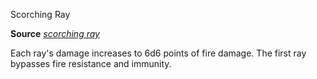 Scorching Ray

**Source** [_scorching ray_](spells/scorchingRay#_scorching-ray)

Each ray's damage increases to 6d6 points of fire damage. The first ray bypasses fire resistance and immunity.

